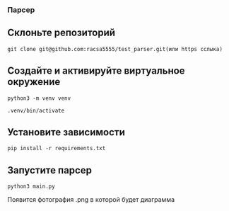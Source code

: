 ### Парсер

## Склоньте репозиторий

`git clone git@github.com:racsa5555/test_parser.git(или https сслыка)`

## Создайте и активируйте виртуальное окружение

`python3 -m venv venv`

`.venv/bin/activate`

## Установите зависимости

`pip install -r requirements.txt`

## Запустите парсер

`python3 main.py`

Появится фотография .png в которой будет диаграмма


